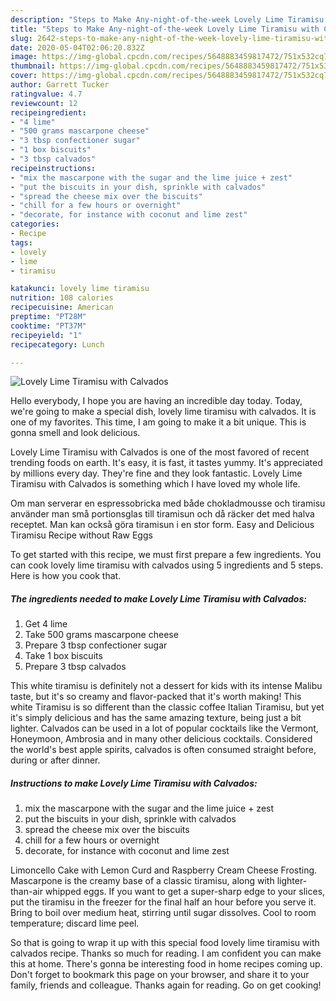 ```yaml
---
description: "Steps to Make Any-night-of-the-week Lovely Lime Tiramisu with Calvados"
title: "Steps to Make Any-night-of-the-week Lovely Lime Tiramisu with Calvados"
slug: 2642-steps-to-make-any-night-of-the-week-lovely-lime-tiramisu-with-calvados
date: 2020-05-04T02:06:20.832Z
image: https://img-global.cpcdn.com/recipes/5648883459817472/751x532cq70/lovely-lime-tiramisu-with-calvados-recipe-main-photo.jpg
thumbnail: https://img-global.cpcdn.com/recipes/5648883459817472/751x532cq70/lovely-lime-tiramisu-with-calvados-recipe-main-photo.jpg
cover: https://img-global.cpcdn.com/recipes/5648883459817472/751x532cq70/lovely-lime-tiramisu-with-calvados-recipe-main-photo.jpg
author: Garrett Tucker
ratingvalue: 4.7
reviewcount: 12
recipeingredient:
- "4 lime"
- "500 grams mascarpone cheese"
- "3 tbsp confectioner sugar"
- "1 box biscuits"
- "3 tbsp calvados"
recipeinstructions:
- "mix the mascarpone with the sugar and the lime juice + zest"
- "put the biscuits in your dish, sprinkle with calvados"
- "spread the cheese mix over the biscuits"
- "chill for a few hours or overnight"
- "decorate, for instance with coconut and lime zest"
categories:
- Recipe
tags:
- lovely
- lime
- tiramisu

katakunci: lovely lime tiramisu 
nutrition: 108 calories
recipecuisine: American
preptime: "PT28M"
cooktime: "PT37M"
recipeyield: "1"
recipecategory: Lunch

---
```



![Lovely Lime Tiramisu with Calvados](https://img-global.cpcdn.com/recipes/5648883459817472/751x532cq70/lovely-lime-tiramisu-with-calvados-recipe-main-photo.jpg)

Hello everybody, I hope you are having an incredible day today. Today, we're going to make a special dish, lovely lime tiramisu with calvados. It is one of my favorites. This time, I am going to make it a bit unique. This is gonna smell and look delicious.

Lovely Lime Tiramisu with Calvados is one of the most favored of recent trending foods on earth. It's easy, it is fast, it tastes yummy. It's appreciated by millions every day. They're fine and they look fantastic. Lovely Lime Tiramisu with Calvados is something which I have loved my whole life.

Om man serverar en espressobricka med både chokladmousse och tiramisu använder man små portionsglas till tiramisun och då räcker det med halva receptet. Man kan också göra tiramisun i en stor form. Easy and Delicious Tiramisu Recipe without Raw Eggs


To get started with this recipe, we must first prepare a few ingredients. You can cook lovely lime tiramisu with calvados using 5 ingredients and 5 steps. Here is how you cook that.

<!--inarticleads1-->

##### The ingredients needed to make Lovely Lime Tiramisu with Calvados:

1. Get 4 lime
1. Take 500 grams mascarpone cheese
1. Prepare 3 tbsp confectioner sugar
1. Take 1 box biscuits
1. Prepare 3 tbsp calvados


This white tiramisu is definitely not a dessert for kids with its intense Malibu taste, but it&#39;s so creamy and flavor-packed that it&#39;s worth making! This white Tiramisu is so different than the classic coffee Italian Tiramisu, but yet it&#39;s simply delicious and has the same amazing texture, being just a bit lighter. Calvados can be used in a lot of popular cocktails like the Vermont, Honeymoon, Ambrosia and in many other delicious cocktails. Considered the world&#39;s best apple spirits, calvados is often consumed straight before, during or after dinner. 

<!--inarticleads2-->

##### Instructions to make Lovely Lime Tiramisu with Calvados:

1. mix the mascarpone with the sugar and the lime juice + zest
1. put the biscuits in your dish, sprinkle with calvados
1. spread the cheese mix over the biscuits
1. chill for a few hours or overnight
1. decorate, for instance with coconut and lime zest


Limoncello Cake with Lemon Curd and Raspberry Cream Cheese Frosting. Mascarpone is the creamy base of a classic tiramisu, along with lighter-than-air whipped eggs. If you want to get a super-sharp edge to your slices, put the tiramisu in the freezer for the final half an hour before you serve it. Bring to boil over medium heat, stirring until sugar dissolves. Cool to room temperature; discard lime peel. 

So that is going to wrap it up with this special food lovely lime tiramisu with calvados recipe. Thanks so much for reading. I am confident you can make this at home. There's gonna be interesting food in home recipes coming up. Don't forget to bookmark this page on your browser, and share it to your family, friends and colleague. Thanks again for reading. Go on get cooking!
